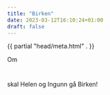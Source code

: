 ```yaml
---
title: "Birken"
date: 2023-03-12T16:10:24+01:00
draft: false
---
```


{{ partial "head/meta.html" . }}

<div id="kropp">
    <p> Om </p>
    <h1 id="tid"></h1>
    <p id="tid-skildring"> skal Helen og Ingunn gå Birken! </p>
    <p id="samenlikning"></p>
</div>